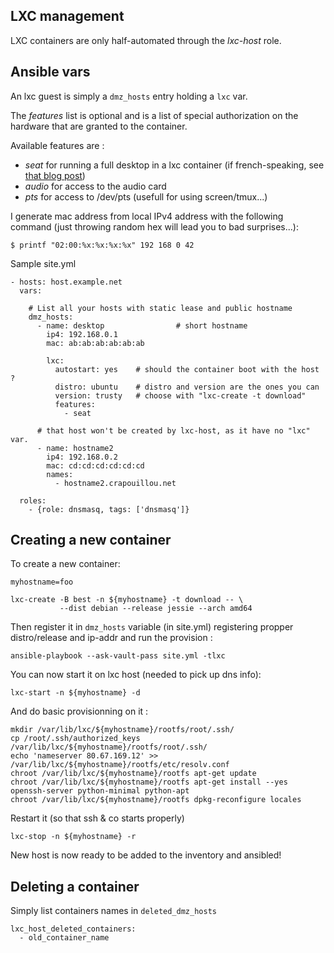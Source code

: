 LXC management
--------------

LXC containers are only half-automated through the *lxc-host* role.

Ansible vars
------------

An lxc guest is simply a `dmz_hosts` entry holding a `lxc` var.

The *features* list is optional and is a list of special authorization on the
hardware that are granted to the container.

Available features are :

- *seat* for running a full desktop in a lxc container (if french-speaking, see
   [that blog post](http://hackriculture.fr/serveur-xorg-dans-conteneur-lxc-jessie-trusty.html))
- *audio* for access to the audio card
- *pts* for access to /dev/pts (usefull for using screen/tmux...)

I generate mac address from local IPv4 address with the following
command (just throwing random hex will lead you to bad surprises...):

    $ printf "02:00:%x:%x:%x:%x" 192 168 0 42

Sample site.yml

    - hosts: host.example.net
      vars:

        # List all your hosts with static lease and public hostname
        dmz_hosts:
          - name: desktop                # short hostname
            ip4: 192.168.0.1
            mac: ab:ab:ab:ab:ab:ab

            lxc:
              autostart: yes    # should the container boot with the host ?
              distro: ubuntu    # distro and version are the ones you can
              version: trusty   # choose with "lxc-create -t download"
              features:
                - seat

          # that host won't be created by lxc-host, as it have no "lxc" var.
          - name: hostname2
            ip4: 192.168.0.2
            mac: cd:cd:cd:cd:cd:cd
            names:
              - hostname2.crapouillou.net

      roles:
        - {role: dnsmasq, tags: ['dnsmasq']}



Creating a new container
------------------------

To create a new container:

    myhostname=foo

    lxc-create -B best -n ${myhostname} -t download -- \
               --dist debian --release jessie --arch amd64

Then register it in `dmz_hosts` variable (in site.yml) registering propper
distro/release and ip-addr and run the provision :

    ansible-playbook --ask-vault-pass site.yml -tlxc

You can now start it on lxc host (needed to pick up dns info):

    lxc-start -n ${myhostname} -d

And do basic provisionning on it :

    mkdir /var/lib/lxc/${myhostname}/rootfs/root/.ssh/
    cp /root/.ssh/authorized_keys /var/lib/lxc/${myhostname}/rootfs/root/.ssh/
    echo 'nameserver 80.67.169.12' >> /var/lib/lxc/${myhostname}/rootfs/etc/resolv.conf
    chroot /var/lib/lxc/${myhostname}/rootfs apt-get update
    chroot /var/lib/lxc/${myhostname}/rootfs apt-get install --yes openssh-server python-minimal python-apt
    chroot /var/lib/lxc/${myhostname}/rootfs dpkg-reconfigure locales


Restart it (so that ssh & co starts properly)

    lxc-stop -n ${myhostname} -r

New host is now ready to be added to the inventory and ansibled!


Deleting a container
--------------------

Simply list containers names in `deleted_dmz_hosts`

    lxc_host_deleted_containers:
      - old_container_name
